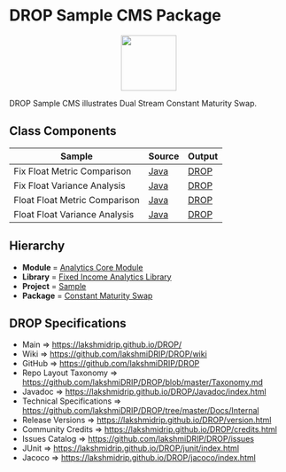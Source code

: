 # DROP Sample CMS Package

<p align="center"><img src="https://github.com/lakshmiDRIP/DROP/blob/master/DRIP_Logo.gif?raw=true" width="100"></p>

DROP Sample CMS illustrates Dual Stream Constant Maturity Swap.


## Class Components

 |            Sample             | Source | Output |
 |-------------------------------|--------|--------|
 | Fix Float Metric Comparison   | [Java](https://github.com/lakshmiDRIP/DROP/tree/master/src/main/java/org/drip/sample/cms/FixFloatMetricComparison.java) | [DROP](https://github.com/lakshmiDRIP/DROP/blob/master/drop/org/drip/sample/cma/FixFloatMetricComparison.drop) |
 | Fix Float Variance Analysis   | [Java](https://github.com/lakshmiDRIP/DROP/tree/master/src/main/java/org/drip/sample/cms/FixFloatVarianceAnalysis.java) | [DROP](https://github.com/lakshmiDRIP/DROP/blob/master/drop/org/drip/sample/cma/FixFloatVarianceAnalysis.drop) |
 | Float Float Metric Comparison | [Java](https://github.com/lakshmiDRIP/DROP/tree/master/src/main/java/org/drip/sample/cms/FloatFloatMetricComparison.java) | [DROP](https://github.com/lakshmiDRIP/DROP/blob/master/drop/org/drip/sample/cma/FloatFloatMetricComparison.drop) |
 | Float Float Variance Analysis | [Java](https://github.com/lakshmiDRIP/DROP/tree/master/src/main/java/org/drip/sample/cms/FloatFloatVarianceAnalysis.java) | [DROP](https://github.com/lakshmiDRIP/DROP/blob/master/drop/org/drip/sample/cma/FloatFloatVarianceAnalysis.drop) |


## Hierarchy

 <ul>
	<li><b>Module </b> = <a href = "https://github.com/lakshmiDRIP/DROP/tree/master/AnalyticsCore.md">Analytics Core Module</a></li>
	<li><b>Library</b> = <a href = "https://github.com/lakshmiDRIP/DROP/tree/master/FixedIncomeAnalyticsLibrary.md">Fixed Income Analytics Library</a></li>
	<li><b>Project</b> = <a href = "https://github.com/lakshmiDRIP/DROP/tree/master/src/main/java/org/drip/sample/README.md">Sample</a></li>
	<li><b>Package</b> = <a href = "https://github.com/lakshmiDRIP/DROP/tree/master/src/main/java/org/drip/sample/cms/README.md">Constant Maturity Swap</a></li>
 </ul>


## DROP Specifications

 * Main                     => https://lakshmidrip.github.io/DROP/
 * Wiki                     => https://github.com/lakshmiDRIP/DROP/wiki
 * GitHub                   => https://github.com/lakshmiDRIP/DROP
 * Repo Layout Taxonomy     => https://github.com/lakshmiDRIP/DROP/blob/master/Taxonomy.md
 * Javadoc                  => https://lakshmidrip.github.io/DROP/Javadoc/index.html
 * Technical Specifications => https://github.com/lakshmiDRIP/DROP/tree/master/Docs/Internal
 * Release Versions         => https://lakshmidrip.github.io/DROP/version.html
 * Community Credits        => https://lakshmidrip.github.io/DROP/credits.html
 * Issues Catalog           => https://github.com/lakshmiDRIP/DROP/issues
 * JUnit                    => https://lakshmidrip.github.io/DROP/junit/index.html
 * Jacoco                   => https://lakshmidrip.github.io/DROP/jacoco/index.html
